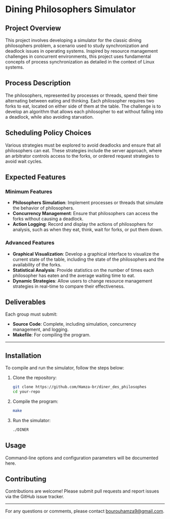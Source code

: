 # Dining Philosophers Simulator

## Project Overview

This project involves developing a simulator for the classic dining philosophers problem, a scenario used to study synchronization and deadlock issues in operating systems. Inspired by resource management challenges in concurrent environments, this project uses fundamental concepts of process synchronization as detailed in the context of Linux systems.

## Process Description

The philosophers, represented by processes or threads, spend their time alternating between eating and thinking. Each philosopher requires two forks to eat, located on either side of them at the table. The challenge is to develop an algorithm that allows each philosopher to eat without falling into a deadlock, while also avoiding starvation.

## Scheduling Policy Choices

Various strategies must be explored to avoid deadlocks and ensure that all philosophers can eat. These strategies include the server approach, where an arbitrator controls access to the forks, or ordered request strategies to avoid wait cycles.

## Expected Features

### Minimum Features

- **Philosophers Simulation**: Implement processes or threads that simulate the behavior of philosophers.
- **Concurrency Management**: Ensure that philosophers can access the forks without causing a deadlock.
- **Action Logging**: Record and display the actions of philosophers for analysis, such as when they eat, think, wait for forks, or put them down.

### Advanced Features

- **Graphical Visualization**: Develop a graphical interface to visualize the current state of the table, including the state of the philosophers and the availability of the forks.
- **Statistical Analysis**: Provide statistics on the number of times each philosopher has eaten and the average waiting time to eat.
- **Dynamic Strategies**: Allow users to change resource management strategies in real-time to compare their effectiveness.

## Deliverables

Each group must submit:

- **Source Code**: Complete, including simulation, concurrency management, and logging.
- **Makefile**: For compiling the program.

---

## Installation

To compile and run the simulator, follow the steps below:

1. Clone the repository:
   ```bash
   git clone https://github.com/Hamza-br/diner_des_philosophes
   cd your-repo
   ```

2. Compile the program:
   ```bash
   make
   ```

3. Run the simulator:
   ```bash
   ./DINER
   ```

## Usage

Command-line options and configuration parameters will be documented here.

## Contributing

Contributions are welcome! Please submit pull requests and report issues via the GitHub issue tracker.

---

For any questions or comments, please contact [bourouhamza9@gmail.com](mailto:bourouhamza9@gmail.com).
